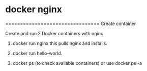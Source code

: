 # docker nginx

================================
Create container

Create and run 2 Docker containers with nginx 

1. docker run nginx 
this pulls nginx and installs.

2. docker run hello-world.

3. docker ps (to check available containers) or use docker ps -a 
